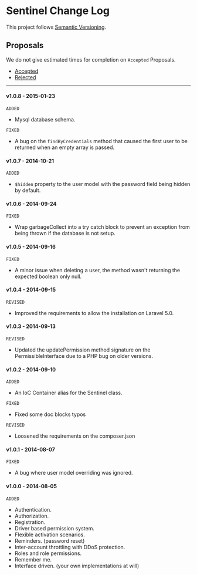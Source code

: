 # Sentinel Change Log

This project follows [Semantic Versioning](CONTRIBUTING.md).

## Proposals

We do not give estimated times for completion on `Accepted` Proposals.

- [Accepted](https://github.com/cartalyst/sentinel/labels/Accepted)
- [Rejected](https://github.com/cartalyst/sentinel/labels/Rejected)

---

#### v1.0.8 - 2015-01-23

`ADDED`

- Mysql database schema.

`FIXED`

- A bug on the `findByCredentials` method that caused the first user to be returned when an empty array is passed.

#### v1.0.7 - 2014-10-21

`ADDED`

- `$hidden` property to the user model with the password field being hidden by default.

#### v1.0.6 - 2014-09-24

`FIXED`

- Wrap garbageCollect into a try catch block to prevent an exception from being thrown if the database is not setup.

#### v1.0.5 - 2014-09-16

`FIXED`

- A minor issue when deleting a user, the method wasn't returning the expected boolean only null.

#### v1.0.4 - 2014-09-15

`REVISED`

- Improved the requirements to allow the installation on Laravel 5.0.

#### v1.0.3 - 2014-09-13

`REVISED`

- Updated the updatePermission method signature on the PermissibleInterface due to a PHP bug on older versions.

#### v1.0.2 - 2014-09-10

`ADDED`

- An IoC Container alias for the Sentinel class.

`FIXED`

- Fixed some doc blocks typos

`REVISED`

- Loosened the requirements on the composer.json

#### v1.0.1 - 2014-08-07

`FIXED`

- A bug where user model overriding was ignored.

#### v1.0.0 - 2014-08-05

`ADDED`

- Authentication.
- Authorization.
- Registration.
- Driver based permission system.
- Flexible activation scenarios.
- Reminders. (password reset)
- Inter-account throttling with DDoS protection.
- Roles and role permissions.
- Remember me.
- Interface driven. (your own implementations at will)
